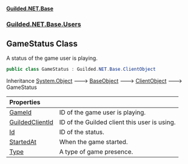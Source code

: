 #### [Guilded.NET.Base](Guilded_NET_Base.md 'Guilded.NET.Base')
### [Guilded.NET.Base.Users](Guilded_NET_Base.md#Guilded_NET_Base_Users 'Guilded.NET.Base.Users')
## GameStatus Class
A status of the game user is playing.  
```csharp
public class GameStatus : Guilded.NET.Base.ClientObject
```

Inheritance [System.Object](https://docs.microsoft.com/en-us/dotnet/api/System.Object 'System.Object') &#129106; [BaseObject](BaseObject.md 'Guilded.NET.Base.BaseObject') &#129106; [ClientObject](ClientObject.md 'Guilded.NET.Base.ClientObject') &#129106; GameStatus  

| Properties | |
| :--- | :--- |
| [GameId](GameStatus_GameId.md 'Guilded.NET.Base.Users.GameStatus.GameId') | ID of the game user is playing.<br/> |
| [GuildedClientId](GameStatus_GuildedClientId.md 'Guilded.NET.Base.Users.GameStatus.GuildedClientId') | ID of the Guilded client this user is using.<br/> |
| [Id](GameStatus_Id.md 'Guilded.NET.Base.Users.GameStatus.Id') | ID of the status.<br/> |
| [StartedAt](GameStatus_StartedAt.md 'Guilded.NET.Base.Users.GameStatus.StartedAt') | When the game started.<br/> |
| [Type](GameStatus_Type.md 'Guilded.NET.Base.Users.GameStatus.Type') | A type of game presence.<br/> |

